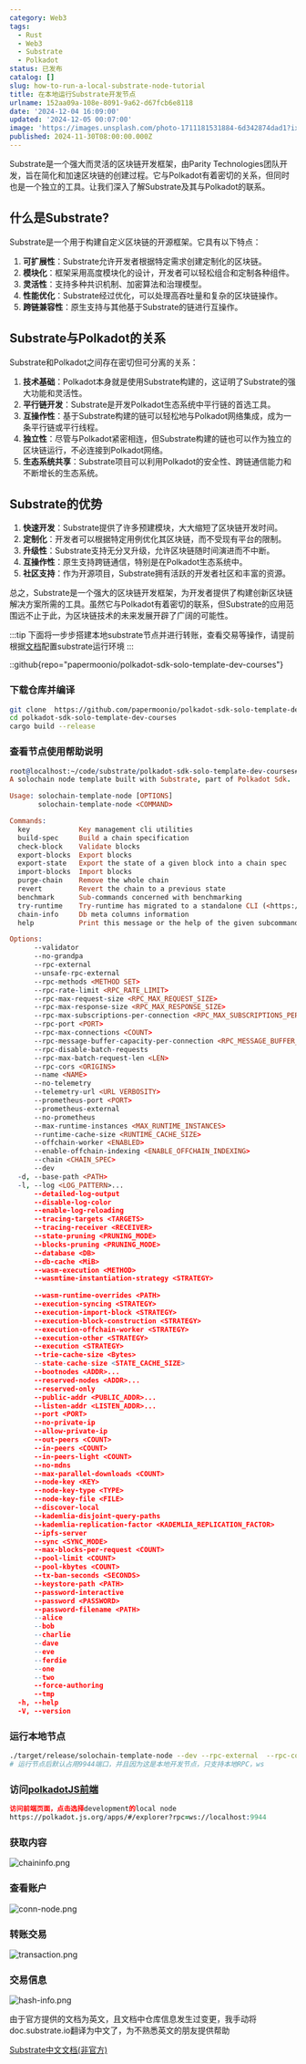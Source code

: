 ```yaml
---
category: Web3
tags:
  - Rust
  - Web3
  - Substrate
  - Polkadot
status: 已发布
catalog: []
slug: how-to-run-a-local-substrate-node-tutorial
title: 在本地运行Substrate开发节点
urlname: 152aa09a-108e-8091-9a62-d67fcb6e8118
date: '2024-12-04 16:09:00'
updated: '2024-12-05 00:07:00'
image: 'https://images.unsplash.com/photo-1711181531884-6d342874dad1?ixlib=rb-4.0.3&q=85&fm=jpg&crop=entropy&cs=srgb'
published: 2024-11-30T08:00:00.000Z
---
```


Substrate是一个强大而灵活的区块链开发框架，由Parity Technologies团队开发，旨在简化和加速区块链的创建过程。它与Polkadot有着密切的关系，但同时也是一个独立的工具。让我们深入了解Substrate及其与Polkadot的联系。


## 什么是Substrate?


Substrate是一个用于构建自定义区块链的开源框架。它具有以下特点：

1. **可扩展性**：Substrate允许开发者根据特定需求创建定制化的区块链。
2. **模块化**：框架采用高度模块化的设计，开发者可以轻松组合和定制各种组件。
3. **灵活性**：支持多种共识机制、加密算法和治理模型。
4. **性能优化**：Substrate经过优化，可以处理高吞吐量和复杂的区块链操作。
5. **跨链兼容性**：原生支持与其他基于Substrate的链进行互操作。

## Substrate与Polkadot的关系


Substrate和Polkadot之间存在密切但可分离的关系：

1. **技术基础**：Polkadot本身就是使用Substrate构建的，这证明了Substrate的强大功能和灵活性。
2. **平行链开发**：Substrate是开发Polkadot生态系统中平行链的首选工具。
3. **互操作性**：基于Substrate构建的链可以轻松地与Polkadot网络集成，成为一条平行链或平行线程。
4. **独立性**：尽管与Polkadot紧密相连，但Substrate构建的链也可以作为独立的区块链运行，不必连接到Polkadot网络。
5. **生态系统共享**：Substrate项目可以利用Polkadot的安全性、跨链通信能力和不断增长的生态系统。

## Substrate的优势

1. **快速开发**：Substrate提供了许多预建模块，大大缩短了区块链开发时间。
2. **定制化**：开发者可以根据特定用例优化其区块链，而不受现有平台的限制。
3. **升级性**：Substrate支持无分叉升级，允许区块链随时间演进而不中断。
4. **互操作性**：原生支持跨链通信，特别是在Polkadot生态系统中。
5. **社区支持**：作为开源项目，Substrate拥有活跃的开发者社区和丰富的资源。

总之，Substrate是一个强大的区块链开发框架，为开发者提供了构建创新区块链解决方案所需的工具。虽然它与Polkadot有着密切的联系，但Substrate的应用范围远不止于此，为区块链技术的未来发展开辟了广阔的可能性。


:::tip
下面将一步步搭建本地substrate节点并进行转账，查看交易等操作，请提前根据[文档](https://substrate-docs.pages.dev/en/install/macos/?mode=light)配置substrate运行环境
:::


::github{repo="papermoonio/polkadot-sdk-solo-template-dev-courses"}


### 下载仓库并编译


```bash
git clone  https://github.com/papermoonio/polkadot-sdk-solo-template-dev-courses 
cd polkadot-sdk-solo-template-dev-courses
cargo build --release
```


### 查看节点使用帮助说明


```prolog
root@localhost:~/code/substrate/polkadot-sdk-solo-template-dev-courses# ./target/release/solochain-template-node -h
A solochain node template built with Substrate, part of Polkadot Sdk.

Usage: solochain-template-node [OPTIONS]
       solochain-template-node <COMMAND>

Commands:
  key            Key management cli utilities
  build-spec     Build a chain specification
  check-block    Validate blocks
  export-blocks  Export blocks
  export-state   Export the state of a given block into a chain spec
  import-blocks  Import blocks
  purge-chain    Remove the whole chain
  revert         Revert the chain to a previous state
  benchmark      Sub-commands concerned with benchmarking
  try-runtime    Try-runtime has migrated to a standalone CLI (<https://github.com/paritytech/try-runtime-cli>). The subcommand exists as a stub and deprecation notice. It will be removed entirely some time after January 2024
  chain-info     Db meta columns information
  help           Print this message or the help of the given subcommand(s)

Options:
      --validator                                                                                Enable validator mode
      --no-grandpa                                                                               Disable GRANDPA
      --rpc-external                                                                             Listen to all RPC interfaces (default: local)
      --unsafe-rpc-external                                                                      Listen to all RPC interfaces
      --rpc-methods <METHOD SET>                                                                 RPC methods to expose. [default: auto] [possible values: auto, safe, unsafe]
      --rpc-rate-limit <RPC_RATE_LIMIT>                                                          RPC rate limiting (calls/minute) for each connection
      --rpc-max-request-size <RPC_MAX_REQUEST_SIZE>                                              Set the maximum RPC request payload size for both HTTP and WS in megabytes [default: 15]
      --rpc-max-response-size <RPC_MAX_RESPONSE_SIZE>                                            Set the maximum RPC response payload size for both HTTP and WS in megabytes [default: 15]
      --rpc-max-subscriptions-per-connection <RPC_MAX_SUBSCRIPTIONS_PER_CONNECTION>              Set the maximum concurrent subscriptions per connection [default: 1024]
      --rpc-port <PORT>                                                                          Specify JSON-RPC server TCP port
      --rpc-max-connections <COUNT>                                                              Maximum number of RPC server connections [default: 100]
      --rpc-message-buffer-capacity-per-connection <RPC_MESSAGE_BUFFER_CAPACITY_PER_CONNECTION>  The number of messages the RPC server is allowed to keep in memory [default: 64]
      --rpc-disable-batch-requests                                                               Disable RPC batch requests
      --rpc-max-batch-request-len <LEN>                                                          Limit the max length per RPC batch request
      --rpc-cors <ORIGINS>                                                                       Specify browser *origins* allowed to access the HTTP & WS RPC servers
      --name <NAME>                                                                              The human-readable name for this node
      --no-telemetry                                                                             Disable connecting to the Substrate telemetry server
      --telemetry-url <URL VERBOSITY>                                                            The URL of the telemetry server to connect to
      --prometheus-port <PORT>                                                                   Specify Prometheus exporter TCP Port
      --prometheus-external                                                                      Expose Prometheus exporter on all interfaces
      --no-prometheus                                                                            Do not expose a Prometheus exporter endpoint
      --max-runtime-instances <MAX_RUNTIME_INSTANCES>                                            The size of the instances cache for each runtime [max: 32] [default: 8]
      --runtime-cache-size <RUNTIME_CACHE_SIZE>                                                  Maximum number of different runtimes that can be cached [default: 2]
      --offchain-worker <ENABLED>                                                                Execute offchain workers on every block [default: when-authority] [possible values: always, never, when-authority]
      --enable-offchain-indexing <ENABLE_OFFCHAIN_INDEXING>                                      Enable offchain indexing API [default: false] [possible values: true, false]
      --chain <CHAIN_SPEC>                                                                       Specify the chain specification
      --dev                                                                                      Specify the development chain
  -d, --base-path <PATH>                                                                         Specify custom base path
  -l, --log <LOG_PATTERN>...                                                                     Sets a custom logging filter (syntax: `<target>=<level>`)
      --detailed-log-output                                                                      Enable detailed log output
      --disable-log-color                                                                        Disable log color output
      --enable-log-reloading                                                                     Enable feature to dynamically update and reload the log filter
      --tracing-targets <TARGETS>                                                                Sets a custom profiling filter
      --tracing-receiver <RECEIVER>                                                              Receiver to process tracing messages [default: log] [possible values: log]
      --state-pruning <PRUNING_MODE>                                                             Specify the state pruning mode
      --blocks-pruning <PRUNING_MODE>                                                            Specify the blocks pruning mode [default: archive-canonical]
      --database <DB>                                                                            Select database backend to use [possible values: rocksdb, paritydb, auto, paritydb-experimental]
      --db-cache <MiB>                                                                           Limit the memory the database cache can use
      --wasm-execution <METHOD>                                                                  Method for executing Wasm runtime code [default: compiled] [possible values: interpreted-i-know-what-i-do, compiled]
      --wasmtime-instantiation-strategy <STRATEGY>                                               The WASM instantiation method to use [default: pooling-copy-on-write] [possible values: pooling-copy-on-write, recreate-instance-copy-on-write, pooling,
                                                                                                 recreate-instance]
      --wasm-runtime-overrides <PATH>                                                            Specify the path where local WASM runtimes are stored
      --execution-syncing <STRATEGY>                                                             Runtime execution strategy for importing blocks during initial sync [possible values: native, wasm, both, native-else-wasm]
      --execution-import-block <STRATEGY>                                                        Runtime execution strategy for general block import (including locally authored blocks) [possible values: native, wasm, both, native-else-wasm]
      --execution-block-construction <STRATEGY>                                                  Runtime execution strategy for constructing blocks [possible values: native, wasm, both, native-else-wasm]
      --execution-offchain-worker <STRATEGY>                                                     Runtime execution strategy for offchain workers [possible values: native, wasm, both, native-else-wasm]
      --execution-other <STRATEGY>                                                               Runtime execution strategy when not syncing, importing or constructing blocks [possible values: native, wasm, both, native-else-wasm]
      --execution <STRATEGY>                                                                     The execution strategy that should be used by all execution contexts [possible values: native, wasm, both, native-else-wasm]
      --trie-cache-size <Bytes>                                                                  Specify the state cache size [default: 67108864]
      --state-cache-size <STATE_CACHE_SIZE>                                                      DEPRECATED: switch to `--trie-cache-size`
      --bootnodes <ADDR>...                                                                      Specify a list of bootnodes
      --reserved-nodes <ADDR>...                                                                 Specify a list of reserved node addresses
      --reserved-only                                                                            Whether to only synchronize the chain with reserved nodes
      --public-addr <PUBLIC_ADDR>...                                                             Public address that other nodes will use to connect to this node
      --listen-addr <LISTEN_ADDR>...                                                             Listen on this multiaddress
      --port <PORT>                                                                              Specify p2p protocol TCP port
      --no-private-ip                                                                            Always forbid connecting to private IPv4/IPv6 addresses
      --allow-private-ip                                                                         Always accept connecting to private IPv4/IPv6 addresses
      --out-peers <COUNT>                                                                        Number of outgoing connections we're trying to maintain [default: 8]
      --in-peers <COUNT>                                                                         Maximum number of inbound full nodes peers [default: 32]
      --in-peers-light <COUNT>                                                                   Maximum number of inbound light nodes peers [default: 100]
      --no-mdns                                                                                  Disable mDNS discovery (default: true)
      --max-parallel-downloads <COUNT>                                                           Maximum number of peers from which to ask for the same blocks in parallel [default: 5]
      --node-key <KEY>                                                                           Secret key to use for p2p networking
      --node-key-type <TYPE>                                                                     Crypto primitive to use for p2p networking [default: ed25519] [possible values: ed25519]
      --node-key-file <FILE>                                                                     File from which to read the node's secret key to use for p2p networking
      --discover-local                                                                           Enable peer discovery on local networks
      --kademlia-disjoint-query-paths                                                            Require iterative Kademlia DHT queries to use disjoint paths
      --kademlia-replication-factor <KADEMLIA_REPLICATION_FACTOR>                                Kademlia replication factor [default: 20]
      --ipfs-server                                                                              Join the IPFS network and serve transactions over bitswap protocol
      --sync <SYNC_MODE>                                                                         Blockchain syncing mode. [default: full] [possible values: full, fast, fast-unsafe, warp]
      --max-blocks-per-request <COUNT>                                                           Maximum number of blocks per request [default: 64]
      --pool-limit <COUNT>                                                                       Maximum number of transactions in the transaction pool [default: 8192]
      --pool-kbytes <COUNT>                                                                      Maximum number of kilobytes of all transactions stored in the pool [default: 20480]
      --tx-ban-seconds <SECONDS>                                                                 How long a transaction is banned for
      --keystore-path <PATH>                                                                     Specify custom keystore path
      --password-interactive                                                                     Use interactive shell for entering the password used by the keystore
      --password <PASSWORD>                                                                      Password used by the keystore
      --password-filename <PATH>                                                                 File that contains the password used by the keystore
      --alice                                                                                    Shortcut for `--name Alice --validator`
      --bob                                                                                      Shortcut for `--name Bob --validator`
      --charlie                                                                                  Shortcut for `--name Charlie --validator`
      --dave                                                                                     Shortcut for `--name Dave --validator`
      --eve                                                                                      Shortcut for `--name Eve --validator`
      --ferdie                                                                                   Shortcut for `--name Ferdie --validator`
      --one                                                                                      Shortcut for `--name One --validator`
      --two                                                                                      Shortcut for `--name Two --validator`
      --force-authoring                                                                          Enable authoring even when offline
      --tmp                                                                                      Run a temporary node
  -h, --help                                                                                     Print help (see more with '--help')
  -V, --version                                                                                  Print version
```


### 运行本地节点


```bash
./target/release/solochain-template-node --dev --rpc-external  --rpc-cors all
# 运行节点后默认占用9944端口，并且因为这是本地开发节点，只支持本地RPC，ws
```


### 访问[polkadotJS前端](https://polkadot.js.org/apps/#/explorer?rpc=ws://localhost:9944)


```prolog
访问前端页面，点击选择development的local node
https://polkadot.js.org/apps/#/explorer?rpc=ws://localhost:9944
```


### 获取内容


![chaininfo.png](https://prod-files-secure.s3.us-west-2.amazonaws.com/5d24fe63-e567-4804-86f9-9fdc62e13082/89be5adf-5619-4306-be75-45b425e3c446/chaininfo.png?X-Amz-Algorithm=AWS4-HMAC-SHA256&X-Amz-Content-Sha256=UNSIGNED-PAYLOAD&X-Amz-Credential=ASIAZI2LB466ZY7PGNOS%2F20250306%2Fus-west-2%2Fs3%2Faws4_request&X-Amz-Date=20250306T213257Z&X-Amz-Expires=3600&X-Amz-Security-Token=IQoJb3JpZ2luX2VjEOr%2F%2F%2F%2F%2F%2F%2F%2F%2F%2FwEaCXVzLXdlc3QtMiJGMEQCIA3sm79yapFCCPAEEo3Ejv7WW2NfMvJ7Ze%2BaiXawmGY0AiAasTZnYL%2BbmLNDk6%2FWkZPkQYFoO7musSpbsnw%2FvcWi8Sr%2FAwgzEAAaDDYzNzQyMzE4MzgwNSIMEvY8Y1IuGP5L55dvKtwDr0K3vsaLHY8DSRc6DsRSD2eHFZAPIqQ52008FGvJvFU303WVdLyilOy3hP6FaEvR2MhHS5%2F%2FkwEbWC2Ttg6B2Wi3JKdgtl2U60MGdqdw86H72sHpFN1GBpgjSVHxlfisYZjJ2rLL6yDfepYpMNptJWtrr4MtVYcqQ%2FoTe1Ine07kOnvZl5H5yolAmLHn9WSRz6v7IIj3G%2B6OVrBvGWe%2B3wDPTqz%2B609%2FEI2WfkeU1djy82%2B359%2Fg3ITTp%2FWBNsXuyYhCRVDu%2FoJywqQ4xaSd5gvZlJ8Dq6Yiz9jvhXZ%2FZs2dHguZvV6LTzteOn9CKSw%2BkbKIJ6GSK190X%2FVPQiQrAvmMvPE6UaV269cbWazCvBX7au39JKmyVblnSizto2qMyGbhd8DqD64ePEg1ZcpdtQV%2B4mwJJeCMId%2FqwczCpzI%2B48wTr8%2B7AUiN5%2FSSBqihI4EjcsSQXjAPJFHXdm473Lmj%2BprbW6d7qju%2FMBvw9XsffF52aR8369Mh%2FsqLpvWkyuIktOHi9z%2BxqByCGicfEGypxZ2Jpr%2B1w6lWBL50s7NDR%2F1o9V1Z1NqToYTgCdcn7gNTByL5DjByt%2FhnDNL8W14Hukc59%2B%2Bqil5%2BWI0P7GDvvF68QrbBM477xT0w0MynvgY6pgF6jwfI3gYc6nIFMWIaPZfW8pCdcynMre3X3ipklsAG8XmyeZuLsEQvGFuMBlpjWaX6OpizRXGzq%2BFvO0SEvPZCJMO29%2BJ8EAj7Ekj7bh2%2BaidoD9oAAQxI525fRiETLqkP7IM2G28Koklpt6nDzaegBtlLAVJ0wg7h7VZw5gzIwQm%2FFHxQbENC7cM5hTDgFGT%2FgExUhlGANcdEEm%2F%2FWDpwVh9l4f2p&X-Amz-Signature=91349a35b57fe0096dff4c368bcc6875f4ac4b86befeb39b5590bb2a9739384c&X-Amz-SignedHeaders=host&x-id=GetObject)


### 查看账户


![conn-node.png](https://prod-files-secure.s3.us-west-2.amazonaws.com/5d24fe63-e567-4804-86f9-9fdc62e13082/05964f92-c6d8-42d1-b4a1-b3a852295683/conn-node.png?X-Amz-Algorithm=AWS4-HMAC-SHA256&X-Amz-Content-Sha256=UNSIGNED-PAYLOAD&X-Amz-Credential=ASIAZI2LB466ZY7PGNOS%2F20250306%2Fus-west-2%2Fs3%2Faws4_request&X-Amz-Date=20250306T213257Z&X-Amz-Expires=3600&X-Amz-Security-Token=IQoJb3JpZ2luX2VjEOr%2F%2F%2F%2F%2F%2F%2F%2F%2F%2FwEaCXVzLXdlc3QtMiJGMEQCIA3sm79yapFCCPAEEo3Ejv7WW2NfMvJ7Ze%2BaiXawmGY0AiAasTZnYL%2BbmLNDk6%2FWkZPkQYFoO7musSpbsnw%2FvcWi8Sr%2FAwgzEAAaDDYzNzQyMzE4MzgwNSIMEvY8Y1IuGP5L55dvKtwDr0K3vsaLHY8DSRc6DsRSD2eHFZAPIqQ52008FGvJvFU303WVdLyilOy3hP6FaEvR2MhHS5%2F%2FkwEbWC2Ttg6B2Wi3JKdgtl2U60MGdqdw86H72sHpFN1GBpgjSVHxlfisYZjJ2rLL6yDfepYpMNptJWtrr4MtVYcqQ%2FoTe1Ine07kOnvZl5H5yolAmLHn9WSRz6v7IIj3G%2B6OVrBvGWe%2B3wDPTqz%2B609%2FEI2WfkeU1djy82%2B359%2Fg3ITTp%2FWBNsXuyYhCRVDu%2FoJywqQ4xaSd5gvZlJ8Dq6Yiz9jvhXZ%2FZs2dHguZvV6LTzteOn9CKSw%2BkbKIJ6GSK190X%2FVPQiQrAvmMvPE6UaV269cbWazCvBX7au39JKmyVblnSizto2qMyGbhd8DqD64ePEg1ZcpdtQV%2B4mwJJeCMId%2FqwczCpzI%2B48wTr8%2B7AUiN5%2FSSBqihI4EjcsSQXjAPJFHXdm473Lmj%2BprbW6d7qju%2FMBvw9XsffF52aR8369Mh%2FsqLpvWkyuIktOHi9z%2BxqByCGicfEGypxZ2Jpr%2B1w6lWBL50s7NDR%2F1o9V1Z1NqToYTgCdcn7gNTByL5DjByt%2FhnDNL8W14Hukc59%2B%2Bqil5%2BWI0P7GDvvF68QrbBM477xT0w0MynvgY6pgF6jwfI3gYc6nIFMWIaPZfW8pCdcynMre3X3ipklsAG8XmyeZuLsEQvGFuMBlpjWaX6OpizRXGzq%2BFvO0SEvPZCJMO29%2BJ8EAj7Ekj7bh2%2BaidoD9oAAQxI525fRiETLqkP7IM2G28Koklpt6nDzaegBtlLAVJ0wg7h7VZw5gzIwQm%2FFHxQbENC7cM5hTDgFGT%2FgExUhlGANcdEEm%2F%2FWDpwVh9l4f2p&X-Amz-Signature=e5ed1a04098b4215880d3eff382cf52f2887041870117aaed74441b6d2c0b8c5&X-Amz-SignedHeaders=host&x-id=GetObject)


### 转账交易


![transaction.png](https://prod-files-secure.s3.us-west-2.amazonaws.com/5d24fe63-e567-4804-86f9-9fdc62e13082/65593d3b-9b56-4fbe-a383-1447c903127f/transaction.png?X-Amz-Algorithm=AWS4-HMAC-SHA256&X-Amz-Content-Sha256=UNSIGNED-PAYLOAD&X-Amz-Credential=ASIAZI2LB466ZY7PGNOS%2F20250306%2Fus-west-2%2Fs3%2Faws4_request&X-Amz-Date=20250306T213257Z&X-Amz-Expires=3600&X-Amz-Security-Token=IQoJb3JpZ2luX2VjEOr%2F%2F%2F%2F%2F%2F%2F%2F%2F%2FwEaCXVzLXdlc3QtMiJGMEQCIA3sm79yapFCCPAEEo3Ejv7WW2NfMvJ7Ze%2BaiXawmGY0AiAasTZnYL%2BbmLNDk6%2FWkZPkQYFoO7musSpbsnw%2FvcWi8Sr%2FAwgzEAAaDDYzNzQyMzE4MzgwNSIMEvY8Y1IuGP5L55dvKtwDr0K3vsaLHY8DSRc6DsRSD2eHFZAPIqQ52008FGvJvFU303WVdLyilOy3hP6FaEvR2MhHS5%2F%2FkwEbWC2Ttg6B2Wi3JKdgtl2U60MGdqdw86H72sHpFN1GBpgjSVHxlfisYZjJ2rLL6yDfepYpMNptJWtrr4MtVYcqQ%2FoTe1Ine07kOnvZl5H5yolAmLHn9WSRz6v7IIj3G%2B6OVrBvGWe%2B3wDPTqz%2B609%2FEI2WfkeU1djy82%2B359%2Fg3ITTp%2FWBNsXuyYhCRVDu%2FoJywqQ4xaSd5gvZlJ8Dq6Yiz9jvhXZ%2FZs2dHguZvV6LTzteOn9CKSw%2BkbKIJ6GSK190X%2FVPQiQrAvmMvPE6UaV269cbWazCvBX7au39JKmyVblnSizto2qMyGbhd8DqD64ePEg1ZcpdtQV%2B4mwJJeCMId%2FqwczCpzI%2B48wTr8%2B7AUiN5%2FSSBqihI4EjcsSQXjAPJFHXdm473Lmj%2BprbW6d7qju%2FMBvw9XsffF52aR8369Mh%2FsqLpvWkyuIktOHi9z%2BxqByCGicfEGypxZ2Jpr%2B1w6lWBL50s7NDR%2F1o9V1Z1NqToYTgCdcn7gNTByL5DjByt%2FhnDNL8W14Hukc59%2B%2Bqil5%2BWI0P7GDvvF68QrbBM477xT0w0MynvgY6pgF6jwfI3gYc6nIFMWIaPZfW8pCdcynMre3X3ipklsAG8XmyeZuLsEQvGFuMBlpjWaX6OpizRXGzq%2BFvO0SEvPZCJMO29%2BJ8EAj7Ekj7bh2%2BaidoD9oAAQxI525fRiETLqkP7IM2G28Koklpt6nDzaegBtlLAVJ0wg7h7VZw5gzIwQm%2FFHxQbENC7cM5hTDgFGT%2FgExUhlGANcdEEm%2F%2FWDpwVh9l4f2p&X-Amz-Signature=62ff3709531e44df6ad1c80e9735a321edd7100c71c5fb3aaa5759e4f1e680ff&X-Amz-SignedHeaders=host&x-id=GetObject)


### 交易信息


![hash-info.png](https://prod-files-secure.s3.us-west-2.amazonaws.com/5d24fe63-e567-4804-86f9-9fdc62e13082/7b9b0ba8-edf2-4998-9e9d-9cde7a64aa23/hash-info.png?X-Amz-Algorithm=AWS4-HMAC-SHA256&X-Amz-Content-Sha256=UNSIGNED-PAYLOAD&X-Amz-Credential=ASIAZI2LB466ZY7PGNOS%2F20250306%2Fus-west-2%2Fs3%2Faws4_request&X-Amz-Date=20250306T213257Z&X-Amz-Expires=3600&X-Amz-Security-Token=IQoJb3JpZ2luX2VjEOr%2F%2F%2F%2F%2F%2F%2F%2F%2F%2FwEaCXVzLXdlc3QtMiJGMEQCIA3sm79yapFCCPAEEo3Ejv7WW2NfMvJ7Ze%2BaiXawmGY0AiAasTZnYL%2BbmLNDk6%2FWkZPkQYFoO7musSpbsnw%2FvcWi8Sr%2FAwgzEAAaDDYzNzQyMzE4MzgwNSIMEvY8Y1IuGP5L55dvKtwDr0K3vsaLHY8DSRc6DsRSD2eHFZAPIqQ52008FGvJvFU303WVdLyilOy3hP6FaEvR2MhHS5%2F%2FkwEbWC2Ttg6B2Wi3JKdgtl2U60MGdqdw86H72sHpFN1GBpgjSVHxlfisYZjJ2rLL6yDfepYpMNptJWtrr4MtVYcqQ%2FoTe1Ine07kOnvZl5H5yolAmLHn9WSRz6v7IIj3G%2B6OVrBvGWe%2B3wDPTqz%2B609%2FEI2WfkeU1djy82%2B359%2Fg3ITTp%2FWBNsXuyYhCRVDu%2FoJywqQ4xaSd5gvZlJ8Dq6Yiz9jvhXZ%2FZs2dHguZvV6LTzteOn9CKSw%2BkbKIJ6GSK190X%2FVPQiQrAvmMvPE6UaV269cbWazCvBX7au39JKmyVblnSizto2qMyGbhd8DqD64ePEg1ZcpdtQV%2B4mwJJeCMId%2FqwczCpzI%2B48wTr8%2B7AUiN5%2FSSBqihI4EjcsSQXjAPJFHXdm473Lmj%2BprbW6d7qju%2FMBvw9XsffF52aR8369Mh%2FsqLpvWkyuIktOHi9z%2BxqByCGicfEGypxZ2Jpr%2B1w6lWBL50s7NDR%2F1o9V1Z1NqToYTgCdcn7gNTByL5DjByt%2FhnDNL8W14Hukc59%2B%2Bqil5%2BWI0P7GDvvF68QrbBM477xT0w0MynvgY6pgF6jwfI3gYc6nIFMWIaPZfW8pCdcynMre3X3ipklsAG8XmyeZuLsEQvGFuMBlpjWaX6OpizRXGzq%2BFvO0SEvPZCJMO29%2BJ8EAj7Ekj7bh2%2BaidoD9oAAQxI525fRiETLqkP7IM2G28Koklpt6nDzaegBtlLAVJ0wg7h7VZw5gzIwQm%2FFHxQbENC7cM5hTDgFGT%2FgExUhlGANcdEEm%2F%2FWDpwVh9l4f2p&X-Amz-Signature=edb9269393301faaccffe57ee8a61acab88a0d478bb16d62c5ff756af0794711&X-Amz-SignedHeaders=host&x-id=GetObject)


由于官方提供的文档为英文，且文档中仓库信息发生过变更，我手动将doc.substrate.io翻译为中文了，为不熟悉英文的朋友提供帮助


[ Substrate中文文档(非官方)](https://substrate-docs.pages.dev/en/tutorials/build-a-blockchain/?mode=light)

